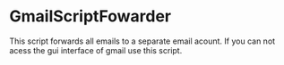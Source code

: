 # GmailScriptFowarder
This script forwards all emails to a separate email acount. 
If you can not acess the gui interface of gmail use this script. 
